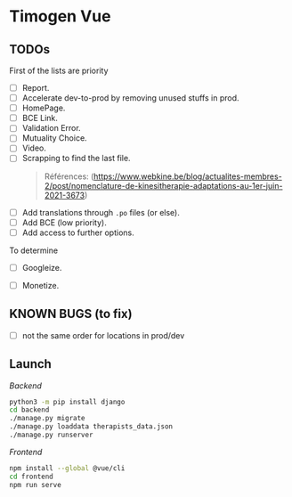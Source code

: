 # Timogen Vue

## TODOs

First of the lists are priority

 - [ ] Report.
 - [ ] Accelerate dev-to-prod by removing unused stuffs in prod.
 - [ ] HomePage.
 - [ ] BCE Link.
 - [ ] Validation Error.
 - [ ] Mutuality Choice.
 - [ ] Video.
 - [ ] Scrapping to find the last file.
    > Références:
    > (https://www.webkine.be/blog/actualites-membres-2/post/nomenclature-de-kinesitherapie-adaptations-au-1er-juin-2021-3673)
 - [ ] Add translations through `.po` files (or else).
 - [ ] Add BCE (low priority).
 - [ ] Add access to further options.

To determine

 - [ ] Googleize.
 - [ ] Monetize.


## KNOWN BUGS (to fix)

 - [ ] not the same order for locations in prod/dev


## Launch

_Backend_
```bash
python3 -m pip install django
cd backend
./manage.py migrate
./manage.py loaddata therapists_data.json
./manage.py runserver
```

_Frontend_
```bash
npm install --global @vue/cli
cd frontend
npm run serve
```
